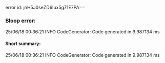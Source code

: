 error id: jnH5J0seZD6Iux5g71E7PA==
### Bloop error:

25/06/18 00:36:21 INFO CodeGenerator: Code generated in 9.987134 ms
#### Short summary: 

25/06/18 00:36:21 INFO CodeGenerator: Code generated in 9.987134 ms